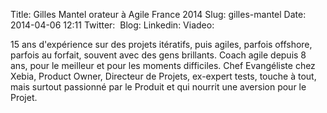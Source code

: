 Title: Gilles Mantel orateur à Agile France 2014 
Slug: gilles-mantel
Date: 2014-04-06 12:11
Twitter: ‎
Blog: 
Linkedin:
Viadeo: 

15 ans d'expérience sur des projets itératifs, puis agiles, parfois offshore, parfois au forfait, souvent avec des gens brillants. Coach agile depuis 8 ans, pour le meilleur et pour les moments difficiles. Chef Evangéliste chez Xebia, Product Owner, Directeur de Projets, ex-expert tests, touche à tout, mais surtout passionné par le Produit et qui nourrit une aversion pour le Projet.


